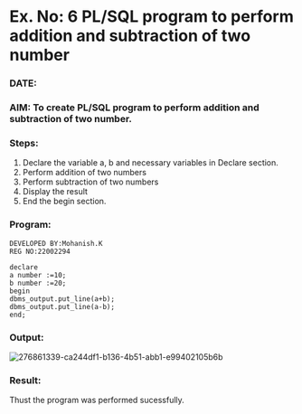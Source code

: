 # Ex. No: 6 PL/SQL program to perform addition and subtraction of two number 
### DATE: 
### AIM: To create PL/SQL program to perform addition and subtraction of two number.

### Steps:
1. Declare the variable a, b and necessary variables in Declare section.
2. Perform addition of two numbers
3. Perform subtraction of two numbers 
4. Display the result 
5. End the begin section.

### Program:
```
DEVELOPED BY:Mohanish.K
REG NO:22002294
```
````
declare
a number :=10;
b number :=20;
begin
dbms_output.put_line(a+b);
dbms_output.put_line(a-b);
end;
````

### Output:


![276861339-ca244df1-b136-4b51-abb1-e99402105b6b](https://github.com/prithviraj5703/DBMS/assets/121418418/f77eea69-674c-443e-9d0a-c9e9740d0658)




### Result:
Thust the program was performed sucessfully.
